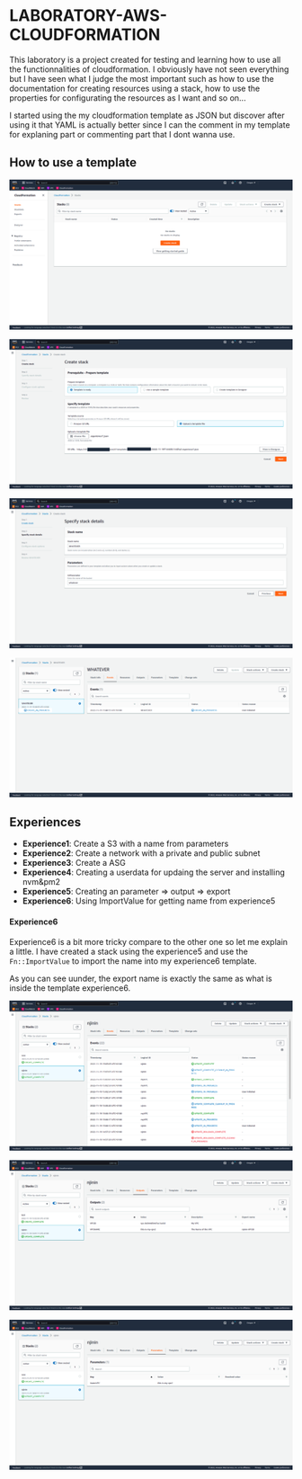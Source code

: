 # LABORATORY-AWS-CLOUDFORMATION

This laboratory is a project created for testing and learning how to use all the functionnalities of cloudformation. I obviously have not seen everything but I have seen what I judge the most important such as how to use the documentation for creating resources using a stack, how to use the properties for configurating the resources as I want and so on...

I started using the my cloudformation template as JSON but discover after using it that YAML is actually better since I can the comment in my template for explaning part or commenting part that I dont wanna use.

## How to use a template

![./documentation/4.png](./documentation/4.png)

![./documentation/5.png](./documentation/5.png)

![./documentation/6.png](./documentation/6.png)

![./documentation/7.png](./documentation/7.png)

## Experiences

- **Experience1**: Create a S3 with a name from parameters
- **Experience2**: Create a network with a private and public subnet
- **Experience3**: Create a ASG
- **Experience4**: Creating a userdata for updaing the server and installing nvm&pm2 
- **Experience5**: Creating an parameter => output => export
- **Experience6**: Using ImportValue for getting name from experience5

#### Experience6

Experience6 is a bit more tricky compare to the other one so let me explain a little. I have created a stack using the experience5 and use the `Fn::ImportValue` to import the name into my experience6 template.

As you can see uunder, the export name is exactly the same as what is inside the template experience6.

![./documentation/1.png](./documentation/1.png)

![./documentation/2.png](./documentation/2.png)

![./documentation/3.png](./documentation/3.png)